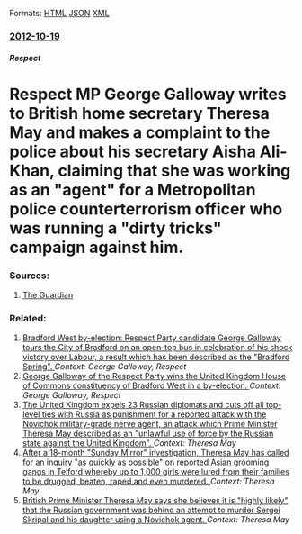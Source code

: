 
Formats: [HTML](/news/2012/10/19/respect-mp-george-galloway-writes-to-british-home-secretary-theresa-may-and-makes-a-complaint-to-the-police-about-his-secretary-aisha-ali-kh.html)  [JSON](/news/2012/10/19/respect-mp-george-galloway-writes-to-british-home-secretary-theresa-may-and-makes-a-complaint-to-the-police-about-his-secretary-aisha-ali-kh.json)  [XML](/news/2012/10/19/respect-mp-george-galloway-writes-to-british-home-secretary-theresa-may-and-makes-a-complaint-to-the-police-about-his-secretary-aisha-ali-kh.xml)  

### [2012-10-19](/news/2012/10/19/index.md)

##### Respect
# Respect MP George Galloway writes to British home secretary Theresa May and makes a complaint to the police about his secretary Aisha Ali-Khan, claiming that she was working as an "agent" for a Metropolitan police counterterrorism officer who was running a "dirty tricks" campaign against him. 




### Sources:

1. [The Guardian](http://www.guardian.co.uk/politics/2012/oct/18/george-galloway-pa-police-husband)

### Related:

1. [Bradford West by-election: Respect Party candidate George Galloway tours the City of Bradford on an open-top bus in celebration of his shock victory over Labour, a result which has been described as the "Bradford Spring". ](/news/2012/03/30/bradford-west-by-election-respect-party-candidate-george-galloway-tours-the-city-of-bradford-on-an-open-top-bus-in-celebration-of-his-shock.md) _Context: George Galloway, Respect_
2. [George Galloway of the Respect Party wins the United Kingdom House of Commons constituency of Bradford West in a by-election. ](/news/2012/03/29/george-galloway-of-the-respect-party-wins-the-united-kingdom-house-of-commons-constituency-of-bradford-west-in-a-by-election.md) _Context: George Galloway, Respect_
3. [The United Kingdom expels 23 Russian diplomats and cuts off all top-level ties with Russia as punishment for a reported attack with the Novichok military-grade nerve agent, an attack which Prime Minister Theresa May described as an "unlawful use of force by the Russian state against the United Kingdom". ](/news/2018/03/14/the-united-kingdom-expels-23-russian-diplomats-and-cuts-off-all-top-level-ties-with-russia-as-punishment-for-a-reported-attack-with-the-novi.md) _Context: Theresa May_
4. [After a 18-month "Sunday Mirror" investigation, Theresa May has called for an inquiry "as quickly as possible" on reported Asian grooming gangs in Telford whereby up to 1,000 girls were lured from their families to be drugged, beaten, raped and even murdered. ](/news/2018/03/14/after-a-18-month-sunday-mirror-investigation-theresa-may-has-called-for-an-inquiry-as-quickly-as-possible-on-reported-asian-grooming-ga.md) _Context: Theresa May_
5. [British Prime Minister Theresa May says she believes it is "highly likely" that the Russian government was behind an attempt to murder Sergei Skripal and his daughter using a Novichok agent. ](/news/2018/03/12/british-prime-minister-theresa-may-says-she-believes-it-is-highly-likely-that-the-russian-government-was-behind-an-attempt-to-murder-serge.md) _Context: Theresa May_
